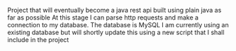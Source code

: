 Project that will eventually become a java rest api built using plain java as far as possible
At this stage I can parse http requests and make a connection to my database. The database is MySQL
I am currently using an existing database but will shortly update this using a new script that I shall include in the project
